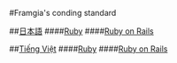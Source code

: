 #Framgia's conding standard

##[日本語](./ja/README.md)
####[Ruby](./ja/README.md#ruby)
####[Ruby on Rails](./ja/README.md#ruby-on-rails)

##[Tiếng Việt](./vn/README.md)
####[Ruby](./vn/README.md#ruby)
####[Ruby on Rails](./vn/README.md#ruby-on-rails)
